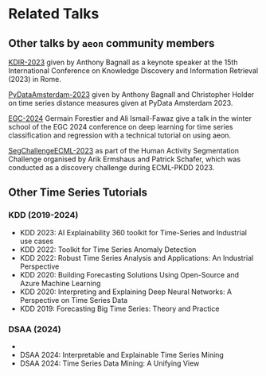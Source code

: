# Related Talks

## Other talks by `aeon` community members

[KDIR-2023](https://github.com/aeon-toolkit/aeon-tutorials/blob/main/RelatedTalks/Slides/KDIR-2023.pdf) 
given by Anthony Bagnall as a keynote speaker at the 15th International 
Conference on Knowledge Discovery and Information Retrieval (2023) in Rome.

[PyDataAmsterdam-2023](https://github.com/aeon-toolkit/aeon-tutorials/blob/main/RelatedTalks/Slides/PyDataAmsterdam-2023.pdf) 
given by Anthony Bagnall and Christopher Holder on time series 
distance measures given at PyData Amsterdam 2023.

[EGC-2024](https://github.com/aeon-toolkit/aeon-tutorials/blob/main/RelatedTalks/Slides/EGC-2024.pdf) 
Germain Forestier and Ali Ismail-Fawaz give a talk in the winter school
of the EGC 2024 conference on deep learning for time series classification and 
regression with a technical tutorial on using aeon.

[SegChallengeECML-2023](https://github.com/aeon-toolkit/aeon-tutorials/blob/main/RelatedTalks/Slides/SegChallengeECML-2023.pdf) 
as part of the Human Activity Segmentation Challenge organised by Arik Ermshaus and 
Patrick Schafer, which was conducted as a discovery challenge during ECML-PKDD 2023. 

## Other Time Series Tutorials

### KDD (2019-2024)

- KDD 2023: AI Explainability 360 toolkit for Time-Series and Industrial use cases
- KDD 2022: Toolkit for Time Series Anomaly Detection
- KDD 2022: Robust Time Series Analysis and Applications: An Industrial Perspective
- KDD 2020: Building Forecasting Solutions Using Open-Source and Azure Machine Learning
- KDD 2020: Interpreting and Explaining Deep Neural Networks: A Perspective on Time Series Data
- KDD 2019: Forecasting Big Time Series: Theory and Practice

### DSAA (2024)
- 
- DSAA 2024: Interpretable and Explainable Time Series Mining
- DSAA 2024: Time Series Data Mining: A Unifying View
